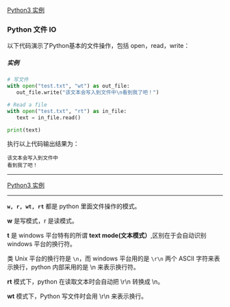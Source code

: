[Python3 实例](/src/lesson25.examples/examples.md)
### Python 文件 IO

以下代码演示了Python基本的文件操作，包括 open，read，write：

##### 实例
 ```python
# 写文件
with open("test.txt", "wt") as out_file:
    out_file.write("该文本会写入到文件中\n看到我了吧！")
 
# Read a file
with open("test.txt", "rt") as in_file:
    text = in_file.read()
 
print(text)
```
执行以上代码输出结果为：
```
该文本会写入到文件中
看到我了吧！
```
---
[Python3 实例](/src/lesson25.examples/examples.md)

---
**`w, r, wt, rt`** 都是 python 里面文件操作的模式。

**w** 是写模式，r 是读模式。

**t** 是 windows 平台特有的所谓 **text mode(文本模式）**,区别在于会自动识别 windows 平台的换行符。

类 Unix 平台的换行符是 `\n`，而 windows 平台用的是 `\r\n` 两个 ASCII 字符来表示换行，python 内部采用的是 \n 来表示换行符。

**rt** 模式下，python 在读取文本时会自动把 \r\n 转换成 \n。

**wt** 模式下，Python 写文件时会用 \r\n 来表示换行。